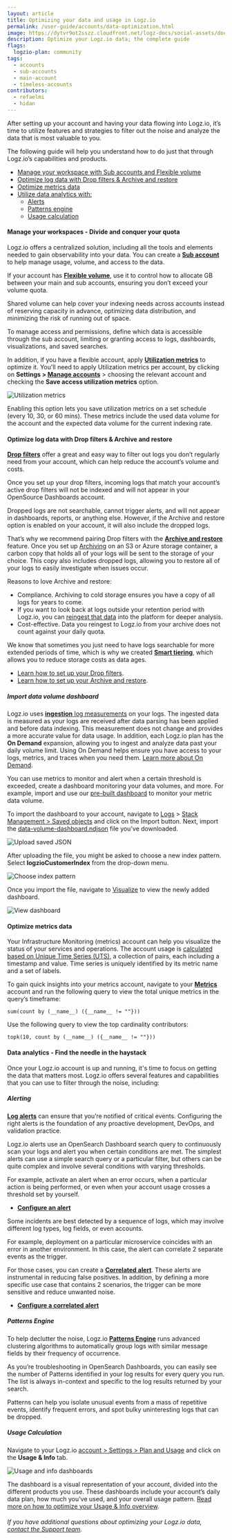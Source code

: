 ```yaml
---
layout: article
title: Optimizing your data and usage in Logz.io
permalink: /user-guide/accounts/data-optimization.html
image: https://dytvr9ot2sszz.cloudfront.net/logz-docs/social-assets/docs-social.jpg
description: Optimize your Logz.io data; the complete guide
flags:
  logzio-plan: community
tags:
  - accounts
  - sub-accounts
  - main-account
  - timeless-accounts
contributors:
  - refaelmi
  - hidan
---
```



After setting up your account and having your data flowing into Logz.io, it’s time to utilize features and strategies to filter out the noise and analyze the data that is most valuable to you.

The following guide will help you understand how to do just that through Logz.io’s capabilities and products. 

* [Manage your workspace with Sub accounts and Flexible volume](/user-guide/accounts/data-optimization.html#manage-your-workspaces---divide-and-conquer-your-quota)
* [Optimize log data with Drop filters & Archive and restore](/user-guide/accounts/data-optimization.html#optimize-log-data-with-drop-filters--archive-and-restore)
* [Optimize metrics data](/user-guide/accounts/data-optimization.html#optimize-metrics-data)
* [Utilize data analytics with:](/user-guide/accounts/data-optimization.html#data-analytics---find-the-needle-in-the-haystack)
  * [Alerts](/user-guide/accounts/data-optimization.html#alerting)
  * [Patterns engine](/user-guide/accounts/data-optimization.html#patterns-engine)
  * [Usage calculation](/user-guide/accounts/data-optimization.html#usage-calculation)

#### Manage your workspaces - Divide and conquer your quota

Logz.io offers a centralized solution, including all the tools and elements needed to gain observability into your data. You can create a **[Sub account](/user-guide/accounts/manage-the-main-account-and-sub-accounts.html#main-vs-sub-account)** to help manage usage, volume, and access to the data.

If your account has **[Flexible volume](/user-guide/accounts/flexible-volume.html)**, use it to control how to allocate GB between your main and sub accounts, ensuring you don’t exceed your volume quota.

Shared volume can help cover your indexing needs across accounts instead of reserving capacity in advance, optimizing data distribution, and minimizing the risk of running out of space.

To manage access and permissions, define which data is accessible through the sub account, limiting or granting access to logs, dashboards, visualizations, and saved searches.

In addition, if you have a flexible account, apply **[Utilization metrics](/user-guide/accounts/manage-account-usage.html#what-are-account-utilization-metrics)** to optimize it. You'll need to apply Utilization metrics per account, by clicking on **Settings > [Manage accounts](https://app.logz.io/#/dashboard/settings/manage-accounts)** > choosing the relevant account and checking the **Save access utilization metrics** option.

![Utilization metrics](https://dytvr9ot2sszz.cloudfront.net/logz-docs/accounts/utilization--save-account-utilization-metrics.png)

Enabling this option lets you save utilization metrics on a set schedule (every 10, 30, or 60 mins). These metrics include the used data volume for the account and the expected data volume for the current indexing rate.

#### Optimize log data with Drop filters & Archive and restore

**[Drop filters](https://docs.logz.io/user-guide/accounts/drop-filters/)** offer a great and easy way to filter out logs you don’t regularly need from your account, which can help reduce the account’s volume and costs.

Once you set up your drop filters, incoming logs that match your account’s active drop filters will not be indexed and will not appear in your OpenSource Dashboards account. 

Dropped logs are not searchable, cannot trigger alerts, and will not appear in dashboards, reports, or anything else. However, if the Archive and restore option is enabled on your account, it will also include the dropped logs.

That’s why we recommend pairing Drop filters with the **[Archive and restore](/user-guide/archive-and-restore/)** feature. Once you set up [Archiving](/user-guide/archive-and-restore/configure-archiving.html) on an S3 or Azure storage container, a carbon copy that holds all of your logs will be sent to the storage of your choice. This copy also includes dropped logs, allowing you to restore all of your logs to easily investigate when issues occur.

Reasons to love Archive and restore:

* Compliance. Archiving to cold storage ensures you have a copy of all logs for years to come.
* If you want to look back at logs outside your retention period with Logz.io, you can [reingest that data](/user-guide/archive-and-restore/restore-archived-logs.html) into the platform for deeper analysis. 
* Cost-effective. Data you reingest to Logz.io from your archive does not count against your daily quota. 

We know that sometimes you just need to have logs searchable for more extended periods of time, which is why we created **[Smart tiering](/user-guide/accounts/smart-tier/)**, which allows you to reduce storage costs as data ages. 

* [Learn how to set up your Drop filters](/user-guide/accounts/drop-filters/).
* [Learn how to set up your Archive and restore](/user-guide/archive-and-restore/).

##### Import data volume dashboard

Logz.io uses [**ingestion** log measurements](/user-guide/log-usage-measurement/) on your logs. The ingested data is measured as your logs are received after data parsing has been applied and before data indexing. This measurement does not change and provides a more accurate value for data usage. In addition, each Logz.io plan has the **On Demand** expansion, allowing you to ingest and analyze data past your daily volume limit. Using On Demand helps ensure you have access to your logs, metrics, and traces when you need them. [Learn more about On Demand](/user-guide/accounts/on-demand.html).

You can use metrics to monitor and alert when a certain threshold is exceeded, create a dashboard monitoring your data volumes, and more. For example, import and use our [pre-built dashboard](https://dytvr9ot2sszz.cloudfront.net/logz-docs/accounts/data-volume-dashboard.ndjson) to monitor your metric data volume.

To import the dashboard to your account, navigate to [Logs](https://app.logz.io/#/dashboard/kibana/discover/) > [Stack Management > Saved objects](https://app.logz.io/#/dashboard/kibana/visualize/) and click on the Import button. Next, import the [data-volume-dashboard.ndjson](https://dytvr9ot2sszz.cloudfront.net/logz-docs/accounts/data-volume-dashboard.ndjson) file you've downloaded.

![Upload saved JSON](https://dytvr9ot2sszz.cloudfront.net/logz-docs/accounts/data-optimization/indexedobjects.gif)

After uploading the file, you might be asked to choose a new index pattern. Select **logzioCustomerIndex** from the drop-down menu.

![Choose index pattern](https://dytvr9ot2sszz.cloudfront.net/logz-docs/accounts/data-optimization/import-saved-object.png)

Once you import the file, navigate to [Visualize](https://app.logz.io/#/dashboard/kibana/visualize/) to view the newly added dashboard.

![View dashboard](https://dytvr9ot2sszz.cloudfront.net/logz-docs/accounts/data-optimization/dashboard-visualization.png)


#### Optimize metrics data 

Your Infrastructure Monitoring (metrics) account can help you visualize the status of your services and operations. The account usage is [calculated based on Unique Time Series (UTS)](/user-guide/infrastructure-monitoring/metrics-explore-prometheus/#calculating-infrastructure-monitoring-usage), a collection of pairs, each including a timestamp and value. Time series is uniquely identified by its metric name and a set of labels.


To gain quick insights into your metrics account, navigate to your **[Metrics](https://app.logz.io/#/dashboard/metrics)** account and run the following query to view the total unique metrics in the query’s timeframe:

`sum(count by (__name__) ({__name__ != ""}))`

Use the following query to view the top cardinality contributors:

`topk(10, count by (__name__) ({__name__ != ""}))`

#### Data analytics - Find the needle in the haystack

Once your Logz.io account is up and running, it's time to focus on getting the data that matters most. Logz.io offers several features and capabilities that you can use to filter through the noise, including:

##### Alerting

**[Log alerts](/user-guide/alerts/)** can ensure that you’re notified of critical events. Configuring the right alerts is the foundation of any proactive development, DevOps, and validation practice.

Logz.io alerts use an OpenSearch Dashboard search query to continuously scan your logs and alert you when certain conditions are met. The simplest alerts can use a simple search query or a particular filter, but others can be quite complex and involve several conditions with varying thresholds.

For example, activate an alert when an error occurs, when a particular action is being performed, or even when your account usage crosses a threshold set by yourself.

* **[Configure an alert](https://docs.logz.io/user-guide/alerts/configure-an-alert.html)**


Some incidents are best detected by a sequence of logs, which may involve different log types, log fields, or even accounts.

For example, deployment on a particular microservice coincides with an error in another environment. In this case, the alert can correlate 2 separate events as the trigger.

For those cases, you can create a [**Correlated alert**](https://docs.logz.io/user-guide/alerts/correlated-alert/). These alerts are instrumental in reducing false positives. In addition, by defining a more specific use case that contains 2 scenarios, the trigger can be more sensitive and reduce unwanted noise.

* **[Configure a correlated alert](https://docs.logz.io/user-guide/alerts/correlated-alert/#configuring-a-correlated-alert)**

##### Patterns Engine

To help declutter the noise, Logz.io [**Patterns Engine**](https://docs.logz.io/user-guide/kibana/log-patterns.html) runs advanced clustering algorithms to automatically group logs with similar message fields by their frequency of occurrence.

As you’re troubleshooting in OpenSearch Dashboards, you can easily see the number of Patterns identified in your log results for every query you run. The list is always in-context and specific to the log results returned by your search.

Patterns can help you isolate unusual events from a mass of repetitive events, identify frequent errors, and spot bulky uninteresting logs that can be dropped.

##### Usage Calculation

Navigate to your Logz.io [account > Settings > Plan and Usage](https://app.logz.io/#/dashboard/settings/plan-and-billing/usage) and click on the **Usage & Info** tab. 

![Usage and info dashboards](https://dytvr9ot2sszz.cloudfront.net/logz-docs/accounts/usage-hover-multiple.png)

The dashboard is a visual representation of your account, divided into the different products you use. These dashboards include your account’s daily data plan, how much you’ve used, and your overall usage pattern. [Read more on how to optimize your Usage & Info overview](/user-guide/accounts/plan-and-usage.html). 

###### If you have additional questions about optimizing your Logz.io data, [contact the Support team](mailto:help@logz.io).